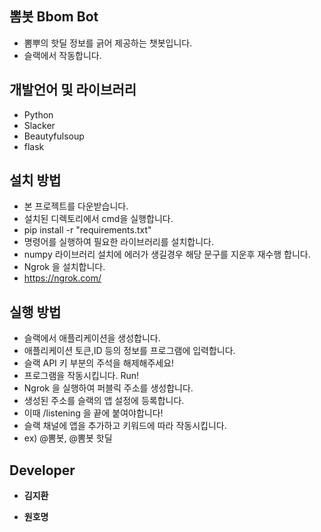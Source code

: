 ## 뽐봇 Bbom Bot
* 뽐뿌의 핫딜 정보를 긁어 제공하는 챗봇입니다.
* 슬랙에서 작동합니다.

## 개발언어 및 라이브러리
* Python
* Slacker
* Beautyfulsoup
* flask

## 설치 방법
* 본 프로젝트를 다운받습니다.
* 설치된 디렉토리에서 cmd을 실행합니다.
* pip install -r "requirements.txt" 
* 명령어를 실행하여 필요한 라이브러리를 설치합니다.
* numpy 라이브러리 설치에 에러가 생길경우 해당 문구를 지운후 재수행 합니다.
* Ngrok 을 설치합니다.
* https://ngrok.com/

## 실행 방법
* 슬랙에서 애플리케이션을 생성합니다.
* 애플리케이션 토큰,ID 등의 정보를 프로그램에 입력합니다.
* 슬랙 API 키 부분의 주석을 해제해주세요!  
* 프로그램을 작동시킵니다. Run!
* Ngrok 을 실행하여 퍼블릭 주소를 생성합니다.
* 생성된 주소를 슬랙의 앱 설정에 등록합니다. 
* 이때 /listening 을 끝에 붙여야합니다!
* 슬랙 채널에 앱을 추가하고 키워드에 따라 작동시킵니다.
* ex) @뽐봇, @뽐봇 핫딜

## Developer
* **김지환**

* **원호명**
